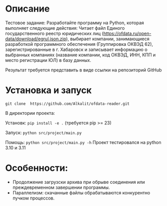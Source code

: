 # Описание
Тестовое задание: Разработайте программу на Python, которая выполняет следующие действия:
Читает файл Единого государственного реестр юридических лиц (https://ofdata.ru/open-data/download/egrul.json.zip), выбирает компании, занимающиеся разработкой программного обеспечения (Группировка ОКВЭД 62), зарегистрированные в г. Хабаровск и записывает информацию о выбранных компаниях (название компании, код ОКВЭД, ИНН, КПП и место регистрации ЮЛ) в базу данных.

Результат требуется представить в виде ссылки на репозиторий GitHub

# Установка и запуск
`git clone  https://github.com/Alkalit/ofdata-reader.git`

В директории проекта:

Установк: `pip install -e .` (требуется pip >= 23)

Запуск: `python src/project/main.py`

Помощь: `python src/project/main.py -h`
Проект тестировался на python 3.10 и 3.11

# Особенности:
- Продолжение загрузски архива при обрыве соединения или преждевременном завершении программы.
- Параллелизм: скачанные файлы обрабатываются конкурентно пучком процессов.
